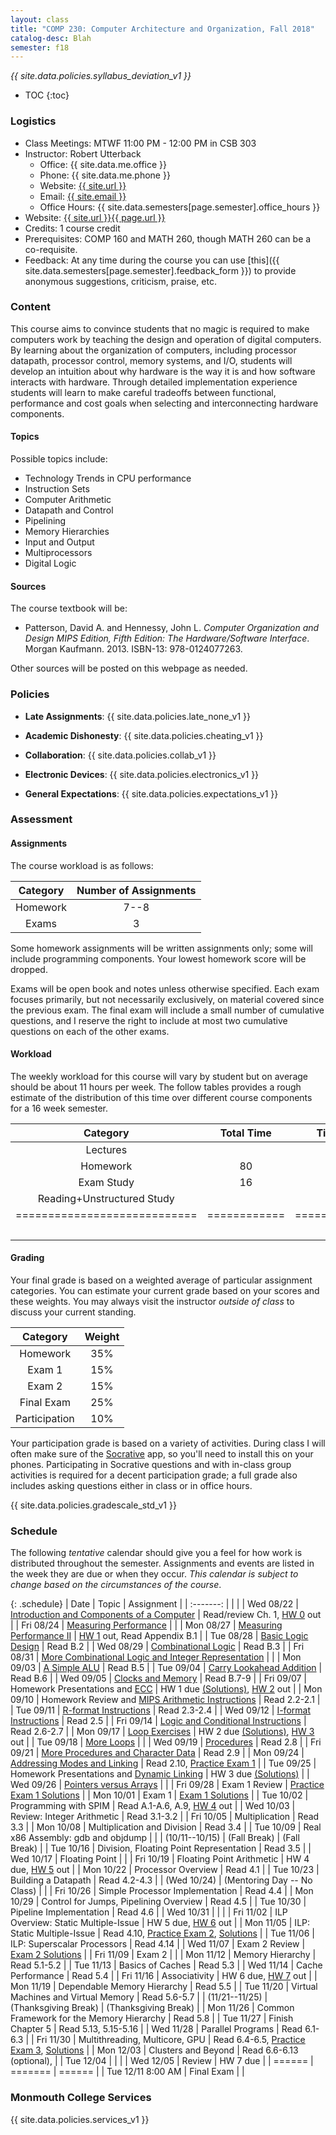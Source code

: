 ```yaml
---
layout: class
title: "COMP 230: Computer Architecture and Organization, Fall 2018"
catalog-desc: Blah
semester: f18
---
```


*{{ site.data.policies.syllabus_deviation_v1 }}*

* TOC
{:toc}

### Logistics

* Class Meetings: MTWF 11:00 PM - 12:00 PM in CSB 303
* Instructor: Robert Utterback
  * Office: {{ site.data.me.office }}
  * Phone: {{ site.data.me.phone }}
  * Website: <a href="{{ site.url }}">{{ site.url }}</a>
  * Email: <a href="mailto:{{ site.email }}">{{ site.email }}</a>
  * Office Hours: {{ site.data.semesters[page.semester].office_hours }}
* Website: <a href="{{ site.url }}{{ page.url }}">{{ site.url }}{{ page.url }}</a>
* Credits: 1 course credit
* Prerequisites: COMP 160 and MATH 260, though MATH 260 can be a co-requisite.
* Feedback: At any time during the course you can use
  [this]({{ site.data.semesters[page.semester].feedback_form }}) to provide
  anonymous suggestions, criticism, praise, etc.

### Content

This course aims to convince students that no magic is required to
make computers work by teaching the design and operation of digital
computers. By learning about the organization of computers, including
processor datapath, processor control, memory systems, and I/O,
students will develop an intuition about why hardware is the way it is
and how software interacts with hardware. Through detailed
implementation experience students will learn to make careful
tradeoffs between functional, performance and cost goals when
selecting and interconnecting hardware components.

#### Topics

Possible topics include:

* Technology Trends in CPU performance
* Instruction Sets
* Computer Arithmetic
* Datapath and Control
* Pipelining
* Memory Hierarchies
* Input and Output
* Multiprocessors
* Digital Logic

#### Sources

The course textbook will be:

* Patterson, David A. and Hennessy, John L. *Computer Organization and
Design MIPS Edition, Fifth Edition: The Hardware/Software
Interface*. Morgan Kaufmann. 2013. ISBN-13: 978-0124077263.

Other sources will be posted on this webpage as needed.

### Policies

* **Late Assignments**: {{ site.data.policies.late_none_v1 }}

* **Academic Dishonesty**: {{ site.data.policies.cheating_v1 }}

* **Collaboration**: {{ site.data.policies.collab_v1 }}

* **Electronic Devices**: {{ site.data.policies.electronics_v1 }}

* **General Expectations**: {{ site.data.policies.expectations_v1 }}

### Assessment

#### Assignments

The course workload is as follows:

| Category | Number of Assignments |
| :-----:  |             :-------: |
| Homework |                  7--8 |
| Exams    |                     3 |

Some homework assignments will be written assignments only; some will
include programming components. Your lowest homework score will be
dropped.

Exams will be open book and notes
unless otherwise specified. Each exam focuses primarily, but not
necessarily exclusively, on material covered since the previous
exam. The final exam will include a small number of cumulative
questions, and I reserve the right to include at most two cumulative
questions on each of the other exams.

#### Workload

The weekly workload for this course will vary by student but on
average should be about 11 hours per week. The follow tables provides
a rough estimate of the distribution of this time over different
course components for a 16 week semester.

| Category                     | Total Time   |     Time/week (hours) |
| :-----:                      | :-------:    |   :-----------------: |
| Lectures                     |              |                     3 |
| Homework                     | 80           |                     5 |
| Exam Study                   | 16           |                     1 |
| Reading+Unstructured Study   |              |                     2 |
| ============================ | ============ | ===================== |
|                              |              |                    11 |

#### Grading

Your final grade is based on a weighted average of particular
assignment categories. You can estimate your current grade based on
your scores and these weights. You may always visit the instructor
*outside of class* to discuss your current standing.

| Category      |    Weight |
| :-----:       | :-------: |
| Homework      |       35% |
| Exam 1        |       15% |
| Exam 2        |       15% |
| Final Exam    |       25% |
| Participation |       10% |

Your participation grade is based on a variety of activities. During
class I will often make sure of the
[Socrative](https://socrative.com/) app, so you'll need to install
this on your phones. Participating in Socrative questions and with
in-class group activities is required for a decent participation
grade; a full grade also includes asking questions either in class or
in office hours.

{{ site.data.policies.gradescale_std_v1 }}

### Schedule
The following *tentative* calendar should give you a feel for how work is
distributed throughout the semester. Assignments and events are listed
in the week they are due or when they occur. *This calendar is subject
to change based on the circumstances of the course*.

{: .schedule}
| Date              | Topic                                                             | Assignment                                                               |
| :-------:         |                                                                   |                                                                          |
| Wed 08/22         | [Introduction and Components of a Computer](./L01.pptx)           | Read/review Ch. 1, [HW 0](./hw0.pdf) out                                 |
| Fri 08/24         | [Measuring Performance](./L02.pptx)                               |                                                                          |
| Mon 08/27         | [Measuring Performance II](./L03.pptx)                            | [HW 1](./hw1.pdf) out, Read Appendix B.1                                 |
| Tue 08/28         | [Basic Logic Design](./L04.pptx)                                  | Read B.2                                                                 |
| Wed 08/29         | [Combinational Logic](./L05.pptx)                                 | Read B.3                                                                 |
| Fri 08/31         | [More Combinational Logic and Integer Representation](./L06.pptx) |                                                                          |
| Mon 09/03         | [A Simple ALU](./L07.pptx)                                        | Read B.5                                                                 |
| Tue 09/04         | [Carry Lookahead Addition](./L08.pptx)                            | Read B.6                                                                 |
| Wed 09/05         | [Clocks and Memory](./L09.pptx)                                   | Read B.7-9                                                               |
| Fri 09/07         | Homework Presentations and [ECC](./L10.pptx)                      | HW 1 due [(Solutions)][1], [HW 2](./hw2.pdf) out                         |
| Mon 09/10         | Homework Review and [MIPS Arithmetic Instructions](./L11.pptx)    | Read 2.2-2.1                                                             |
| Tue 09/11         | [R-format Instructions](./L12.pptx)                               | Read 2.3-2.4                                                             |
| Wed 09/12         | [I-format Instructions](./L13.pptx)                               | Read 2.5                                                                 |
| Fri 09/14         | [Logic and Conditional Instructions](./L14.pptx)                  | Read 2.6-2.7                                                             |
| Mon 09/17         | [Loop Exercises](./L15.pptx)                                      | HW 2 due [(Solutions)][2], [HW 3](./hw3.pdf) out                         |
| Tue 09/18         | [More Loops](./L16.pptx)                                          |                                                                          |
| Wed 09/19         | [Procedures](./L17.pptx)                                          | Read 2.8                                                                 |
| Fri 09/21         | [More Procedures and Character Data](./L18.pptx)                  | Read 2.9                                                                 |
| Mon 09/24         | [Addressing Modes and Linking](./L19.pptx)                        | Read 2.10, [Practice Exam 1](./exam1p.pdf)                               |
| Tue 09/25         | Homework Presentations and [Dynamic Linking](./L20.pptx)          | HW 3 due [(Solutions)][3]                                                |
| Wed 09/26         | [Pointers versus Arrays](./L21.pptx)                              |                                                                          |
| Fri 09/28         | Exam 1  Review                                                    | [Practice Exam 1 Solutions](./exam1p-sol.pdf)                            |
| Mon 10/01         | Exam 1                                                            | [Exam 1 Solutions](./exam1-sol.pdf)                                      |
| Tue 10/02         | Programming with SPIM                                             | Read A.1-A.6, A.9, [HW 4](./hw4.pdf) out                                 |
| Wed 10/03         | Review: Integer Arithmetic                                        | Read 3.1-3.2                                                             |
| Fri 10/05         | Multiplication                                                    | Read 3.3                                                                 |
| Mon 10/08         | Multiplication and Division                                       | Read 3.4                                                                 |
| Tue 10/09         | Real x86 Assembly: gdb and objdump                                |                                                                          |
| (10/11--10/15)    | (Fall Break)                                                      | (Fall Break)                                                             |
| Tue 10/16         | Division, Floating Point Representation                           | Read 3.5                                                                 |
| Wed 10/17         | Floating Point                                                    |                                                                          |
| Fri 10/19         | Floating Point Arithmetic                                         | HW 4 due, [HW 5](./hw5.pdf) out                                          |
| Mon 10/22         | Processor Overview                                                | Read 4.1                                                                 |
| Tue 10/23         | Building a Datapath                                               | Read 4.2-4.3                                                             |
| (Wed 10/24)       | (Mentoring Day -- No Class)                                       |                                                                          |
| Fri 10/26         | Simple Processor Implementation                                   | Read 4.4                                                                 |
| Mon 10/29         | Control for Jumps, Pipelining Overview                            | Read 4.5                                                                 |
| Tue 10/30         | Pipeline Implementation                                           | Read 4.6                                                                 |
| Wed 10/31         |                                                                   |                                                                          |
| Fri 11/02         | ILP Overview: Static Multiple-Issue                               | HW 5 due, [HW 6](./hw6.pdf) out                                          |
| Mon 11/05         | ILP: Static Multiple-Issue                                        | Read 4.10, [Practice Exam 2](exam2p.pdf), [Solutions](exam2p-sol.pdf)    |
| Tue 11/06         | ILP: Superscalar Processors                                       | Read 4.14                                                                |
| Wed 11/07         | Exam 2 Review                                                     | [Exam 2 Solutions](exam2-sol.pdf)                                        |
| Fri 11/09         | Exam 2                                                            |                                                                          |
| Mon 11/12         | Memory Hierarchy                                                  | Read 5.1-5.2                                                             |
| Tue 11/13         | Basics of Caches                                                  | Read 5.3                                                                 |
| Wed 11/14         | Cache Performance                                                 | Read 5.4                                                                 |
| Fri 11/16         | Associativity                                                     | HW 6 due, [HW 7](hw7.pdf) out                                            |
| Mon 11/19         | Dependable Memory Hierarchy                                       | Read 5.5                                                                 |
| Tue 11/20         | Virtual Machines and Virtual Memory                               | Read 5.6-5.7                                                             |
| (11/21--11/25)    | (Thanksgiving Break)                                              | (Thanksgiving Break)                                                     |
| Mon 11/26         | Common Framework for the Memory Hierarchy                         | Read 5.8                                                                 |
| Tue 11/27         | Finish Chapter 5                                                  | Read 5.13, 5.15-5.16                                                     |
| Wed 11/28         | Parallel Programs                                                 | Read 6.1-6.3                                                             |
| Fri 11/30         | Multithreading, Multicore, GPU                                    | Read 6.4-6.5, [Practice Exam 3](exam3p.pdf), [Solutions](exam3p-sol.pdf) |
| Mon 12/03         | Clusters and Beyond                                               | Read 6.6-6.13 (optional),                                                |
| Tue 12/04         |                                                                   |                                                                          |
| Wed 12/05         | Review                                                            | HW 7 due                                                                 |
| ======            | =======                                                           | ======                                                                   |
| Tue 12/11 8:00 AM | Final Exam                                                        |                                                                          |

[1]: https://monmouthcollege-my.sharepoint.com/:b:/r/personal/rutterback_monmouthcollege_edu/Documents/comp230-f18/hw1-sol.pdf?csf=1&e=yUm4tL
[2]: https://monmouthcollege-my.sharepoint.com/:b:/g/personal/rutterback_monmouthcollege_edu/EW5aT9FeBGdOlSOzZ0_E-0kBj9FRlQFS1nZ7p_5LC6c20A?e=5WxxhM
[3]: https://monmouthcollege-my.sharepoint.com/:b:/g/personal/rutterback_monmouthcollege_edu/ETPEqpy-dFZEghs--_K2nw8BAcl3wP8Mqnm8y5rcTtIZmw?e=lUSxe0

### Monmouth College Services

{{ site.data.policies.services_v1 }}

<!-- Local Variables: -->
<!-- eval: (orgtbl-mode) -->
<!-- End: -->
